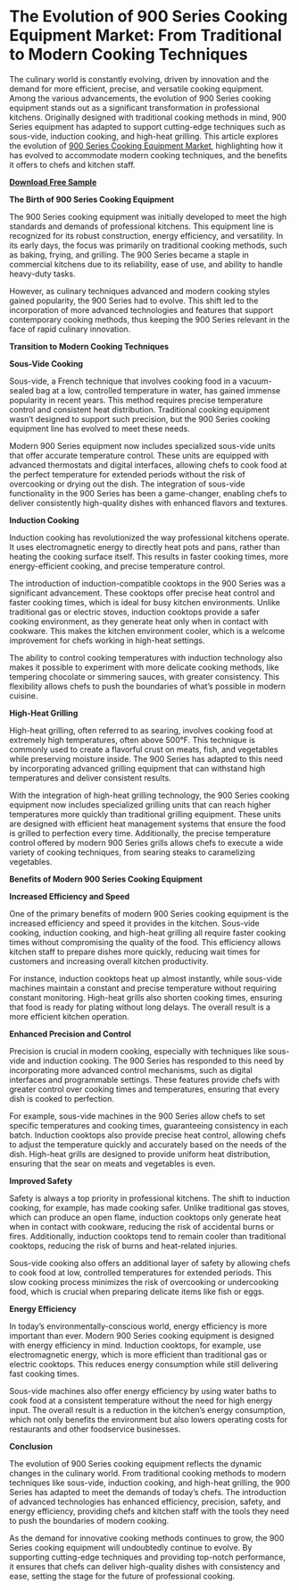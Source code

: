 # The Evolution of 900 Series Cooking Equipment Market: From Traditional to Modern Cooking Techniques

The culinary world is constantly evolving, driven by innovation and the demand for more efficient, precise, and versatile cooking equipment. Among the various advancements, the evolution of 900 Series cooking equipment stands out as a significant transformation in professional kitchens. Originally designed with traditional cooking methods in mind, 900 Series equipment has adapted to support cutting-edge techniques such as sous-vide, induction cooking, and high-heat grilling. This article explores the evolution of [900 Series Cooking Equipment Market](https://www.nextmsc.com/report/900-series-cooking-equipment-market), highlighting how it has evolved to accommodate modern cooking techniques, and the benefits it offers to chefs and kitchen staff.

[**Download Free Sample**](https://www.nextmsc.com/900-series-cooking-equipment-market/request-sample)

**The Birth of 900 Series Cooking Equipment**

The 900 Series cooking equipment was initially developed to meet the high standards and demands of professional kitchens. This equipment line is recognized for its robust construction, energy efficiency, and versatility. In its early days, the focus was primarily on traditional cooking methods, such as baking, frying, and grilling. The 900 Series became a staple in commercial kitchens due to its reliability, ease of use, and ability to handle heavy-duty tasks.

However, as culinary techniques advanced and modern cooking styles gained popularity, the 900 Series had to evolve. This shift led to the incorporation of more advanced technologies and features that support contemporary cooking methods, thus keeping the 900 Series relevant in the face of rapid culinary innovation.

**Transition to Modern Cooking Techniques**

**Sous-Vide Cooking**

Sous-vide, a French technique that involves cooking food in a vacuum-sealed bag at a low, controlled temperature in water, has gained immense popularity in recent years. This method requires precise temperature control and consistent heat distribution. Traditional cooking equipment wasn’t designed to support such precision, but the 900 Series cooking equipment line has evolved to meet these needs.

Modern 900 Series equipment now includes specialized sous-vide units that offer accurate temperature control. These units are equipped with advanced thermostats and digital interfaces, allowing chefs to cook food at the perfect temperature for extended periods without the risk of overcooking or drying out the dish. The integration of sous-vide functionality in the 900 Series has been a game-changer, enabling chefs to deliver consistently high-quality dishes with enhanced flavors and textures.

**Induction Cooking**

Induction cooking has revolutionized the way professional kitchens operate. It uses electromagnetic energy to directly heat pots and pans, rather than heating the cooking surface itself. This results in faster cooking times, more energy-efficient cooking, and precise temperature control.

The introduction of induction-compatible cooktops in the 900 Series was a significant advancement. These cooktops offer precise heat control and faster cooking times, which is ideal for busy kitchen environments. Unlike traditional gas or electric stoves, induction cooktops provide a safer cooking environment, as they generate heat only when in contact with cookware. This makes the kitchen environment cooler, which is a welcome improvement for chefs working in high-heat settings.

The ability to control cooking temperatures with induction technology also makes it possible to experiment with more delicate cooking methods, like tempering chocolate or simmering sauces, with greater consistency. This flexibility allows chefs to push the boundaries of what’s possible in modern cuisine.

**High-Heat Grilling**

High-heat grilling, often referred to as searing, involves cooking food at extremely high temperatures, often above 500°F. This technique is commonly used to create a flavorful crust on meats, fish, and vegetables while preserving moisture inside. The 900 Series has adapted to this need by incorporating advanced grilling equipment that can withstand high temperatures and deliver consistent results.

With the integration of high-heat grilling technology, the 900 Series cooking equipment now includes specialized grilling units that can reach higher temperatures more quickly than traditional grilling equipment. These units are designed with efficient heat management systems that ensure the food is grilled to perfection every time. Additionally, the precise temperature control offered by modern 900 Series grills allows chefs to execute a wide variety of cooking techniques, from searing steaks to caramelizing vegetables.

**Benefits of Modern 900 Series Cooking Equipment**

**Increased Efficiency and Speed**

One of the primary benefits of modern 900 Series cooking equipment is the increased efficiency and speed it provides in the kitchen. Sous-vide cooking, induction cooking, and high-heat grilling all require faster cooking times without compromising the quality of the food. This efficiency allows kitchen staff to prepare dishes more quickly, reducing wait times for customers and increasing overall kitchen productivity.

For instance, induction cooktops heat up almost instantly, while sous-vide machines maintain a constant and precise temperature without requiring constant monitoring. High-heat grills also shorten cooking times, ensuring that food is ready for plating without long delays. The overall result is a more efficient kitchen operation.

**Enhanced Precision and Control**

Precision is crucial in modern cooking, especially with techniques like sous-vide and induction cooking. The 900 Series has responded to this need by incorporating more advanced control mechanisms, such as digital interfaces and programmable settings. These features provide chefs with greater control over cooking times and temperatures, ensuring that every dish is cooked to perfection.

For example, sous-vide machines in the 900 Series allow chefs to set specific temperatures and cooking times, guaranteeing consistency in each batch. Induction cooktops also provide precise heat control, allowing chefs to adjust the temperature quickly and accurately based on the needs of the dish. High-heat grills are designed to provide uniform heat distribution, ensuring that the sear on meats and vegetables is even.

**Improved Safety**

Safety is always a top priority in professional kitchens. The shift to induction cooking, for example, has made cooking safer. Unlike traditional gas stoves, which can produce an open flame, induction cooktops only generate heat when in contact with cookware, reducing the risk of accidental burns or fires. Additionally, induction cooktops tend to remain cooler than traditional cooktops, reducing the risk of burns and heat-related injuries.

Sous-vide cooking also offers an additional layer of safety by allowing chefs to cook food at low, controlled temperatures for extended periods. This slow cooking process minimizes the risk of overcooking or undercooking food, which is crucial when preparing delicate items like fish or eggs.

**Energy Efficiency**

In today’s environmentally-conscious world, energy efficiency is more important than ever. Modern 900 Series cooking equipment is designed with energy efficiency in mind. Induction cooktops, for example, use electromagnetic energy, which is more efficient than traditional gas or electric cooktops. This reduces energy consumption while still delivering fast cooking times.

Sous-vide machines also offer energy efficiency by using water baths to cook food at a consistent temperature without the need for high energy input. The overall result is a reduction in the kitchen’s energy consumption, which not only benefits the environment but also lowers operating costs for restaurants and other foodservice businesses.

**Conclusion**

The evolution of 900 Series cooking equipment reflects the dynamic changes in the culinary world. From traditional cooking methods to modern techniques like sous-vide, induction cooking, and high-heat grilling, the 900 Series has adapted to meet the demands of today’s chefs. The introduction of advanced technologies has enhanced efficiency, precision, safety, and energy efficiency, providing chefs and kitchen staff with the tools they need to push the boundaries of modern cooking.

As the demand for innovative cooking methods continues to grow, the 900 Series cooking equipment will undoubtedly continue to evolve. By supporting cutting-edge techniques and providing top-notch performance, it ensures that chefs can deliver high-quality dishes with consistency and ease, setting the stage for the future of professional cooking.
